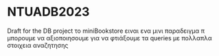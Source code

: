 # NTUADB2023
Draft for the DB project
το miniBookstore ειναι ενα μινι παραδειγμα π μπορουμε να αξιοποιησουμε για να φτιάξουμε τα queries με πολλαπλα στοιχεια αναζητησης
